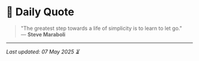 # 📜 Daily Quote

> "The greatest step towards a life of simplicity is to learn to let go."  
> — **Steve Maraboli**

---

_Last updated: 07 May 2025 ⏳_
